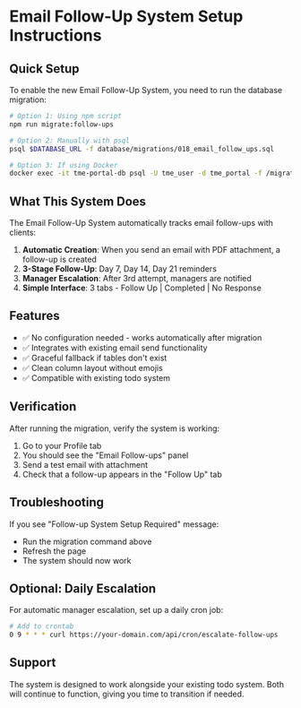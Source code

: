 # Email Follow-Up System Setup Instructions

## Quick Setup

To enable the new Email Follow-Up System, you need to run the database migration:

```bash
# Option 1: Using npm script
npm run migrate:follow-ups

# Option 2: Manually with psql
psql $DATABASE_URL -f database/migrations/018_email_follow_ups.sql

# Option 3: If using Docker
docker exec -it tme-portal-db psql -U tme_user -d tme_portal -f /migrations/018_email_follow_ups.sql
```

## What This System Does

The Email Follow-Up System automatically tracks email follow-ups with clients:

1. **Automatic Creation**: When you send an email with PDF attachment, a follow-up is created
2. **3-Stage Follow-Up**: Day 7, Day 14, Day 21 reminders
3. **Manager Escalation**: After 3rd attempt, managers are notified
4. **Simple Interface**: 3 tabs - Follow Up | Completed | No Response

## Features

- ✅ No configuration needed - works automatically after migration
- ✅ Integrates with existing email send functionality
- ✅ Graceful fallback if tables don't exist
- ✅ Clean column layout without emojis
- ✅ Compatible with existing todo system

## Verification

After running the migration, verify the system is working:

1. Go to your Profile tab
2. You should see the "Email Follow-ups" panel
3. Send a test email with attachment
4. Check that a follow-up appears in the "Follow Up" tab

## Troubleshooting

If you see "Follow-up System Setup Required" message:
- Run the migration command above
- Refresh the page
- The system should now work

## Optional: Daily Escalation

For automatic manager escalation, set up a daily cron job:

```bash
# Add to crontab
0 9 * * * curl https://your-domain.com/api/cron/escalate-follow-ups
```

## Support

The system is designed to work alongside your existing todo system. Both will continue to function, giving you time to transition if needed.